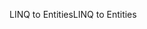 <span data-ttu-id="e2eed-101">LINQ to Entities</span><span class="sxs-lookup"><span data-stu-id="e2eed-101">LINQ to Entities</span></span>